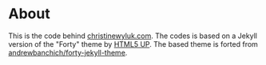 # About

This is the code behind [christinewyluk.com](http://www.christinewyluk.com). The codes is based on a Jekyll
version of the "Forty" theme by [HTML5 UP](https://html5up.net/). The based theme is forted from
[andrewbanchich/forty-jekyll-theme](https://github.com/andrewbanchich/forty-jekyll-theme).

